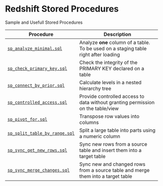 # Redshift Stored Procedures
Sample and Usefull Stored Procedures

| Procedure                                                    | Description                                                                           |
| -------------------------------------------------------------| --------------------------------------------------------------------------------------|
| [`sp_analyze_minimal.sql`](sp_analyze_minimal.sql)           | Analyze **one** column of a table. To be used on a staging table right after loading  |
| [`sp_check_primary_key.sql`](sp_check_primary_key.sql)       | Check the integrity of the PRIMARY KEY declared on a table                            |
| [`sp_connect_by_prior.sql`](sp_connect_by_prior.sql)         | Calculate levels in a nested hierarchy tree                                           |
| [`sp_controlled_access.sql`](sp_controlled_access.sql)       | Provide controlled access to data without granting permission on the table/view       |
| [`sp_pivot_for.sql`](sp_pivot_for.sql)                       | Transpose row values into columns                                                     |
| [`sp_split_table_by_range.sql`](sp_split_table_by_range.sql) | Split a large table into parts using a numeric column                                 |
| [`sp_sync_get_new_rows.sql`](sp_sync_get_new_rows.sql)       | Sync new rows from a source table and insert them into a target table                 |
| [`sp_sync_merge_changes.sql`](sp_sync_merge_changes.sql)     | Sync new and changed rows from a source table and merge them into a target table      |
